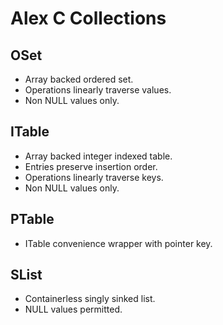 # Alex C Collections

## OSet

* Array backed ordered set.
* Operations linearly traverse values.
* Non NULL values only.

## ITable

* Array backed integer indexed table.
* Entries preserve insertion order.
* Operations linearly traverse keys.
* Non NULL values only.

## PTable

* ITable convenience wrapper with pointer key.

## SList

* Containerless singly sinked list.
* NULL values permitted.

